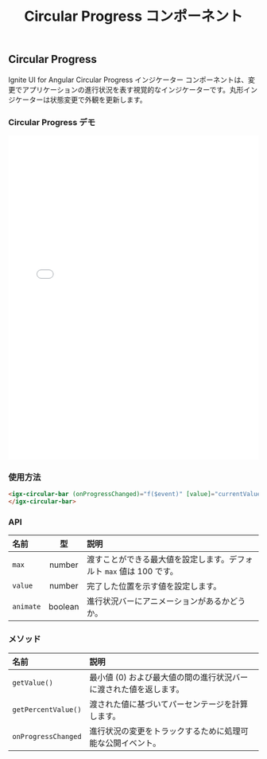 ﻿---
title: Circular Progress コンポーネント
_description: Ignite UI for Angular Circular Progress インジケーター コンポーネントは、丸形で進行状況を表示し、カスタマイズできるコンポーネントです。
_keywords: Ignite UI for Angular, UI コントロール, Angular ウィジェット, web ウィジェット, UI ウィジェット, Angular, ネイティブ Angular コンポーネント スィート, ネイティブ Angular コントロール, ネイティブ Angular コンポーネント ライブラリ, Angular Circular Progress コンポーネント, Angular Circular Progress コントロール
_language: ja
---

## Circular Progress

<p class="highlight">Ignite UI for Angular Circular Progress インジケーター コンポーネントは、変更でアプリケーションの進行状況を表す視覚的なインジケーターです。丸形インジケーターは状態変更で外観を更新します。<p>
<div class="divider"></div>

### Circular Progress デモ

<div class="sample-container" style="height:650px">
    <iframe frameborder="0" seamless width="100%" height="100%" src="{environment:demosBaseUrl}/progressbar"></iframe>
</div>
<div class="divider--half"></div>

### 使用方法

```html
<igx-circular-bar (onProgressChanged)="f($event)" [value]="currentValue">
</igx-circular-bar>
```

<div class="divider--half"></div>

### API

| 名前      |   型    | 説明                                                                 |
| :-------- | :-----: | :------------------------------------------------------------------- |
| `max`     | number  | 渡すことができる最大値を設定します。デフォルト `max` 値は 100 です。 |
| `value`   | number  | 完了した位置を示す値を設定します。                                   |
| `animate` | boolean | 進行状況バーにアニメーションがあるかどうか。                         |

<div class="divider--half"></div>

### メソッド

| 名前                | 説明                                                              |
| :------------------ | :---------------------------------------------------------------- |
| `getValue()`        | 最小値 (0) および最大値の間の進行状況バーに渡された値を返します。 |
| `getPercentValue()` | 渡された値に基づいてパーセンテージを計算します。                  |
| `onProgressChanged` | 進行状況の変更をトラックするために処理可能な公開イベント。        |

<div class="divider--half"></div>

